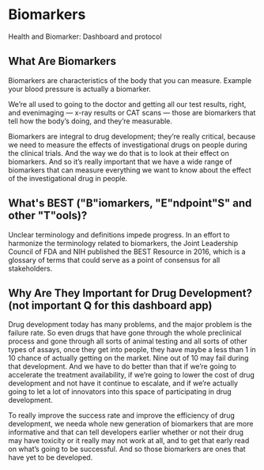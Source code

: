 # Biomarkers
Health and Biomarker: Dashboard and protocol


## What Are Biomarkers
Biomarkers are characteristics of the body that you can measure. Example your blood pressure is actually a biomarker.

We’re all used to going to the doctor and getting all our test results, right, and evenimaging — x-ray results or CAT scans — those are biomarkers that tell how the body’s doing, and they’re measurable.

Biomarkers are integral to drug development; they’re really critical, because we need to measure the effects of investigational drugs on people during the clinical trials. And the way we do that is to look at their effect on biomarkers. And so it’s really important that we have a wide range of biomarkers that can measure everything we want to know about the effect of the investigational drug in people.

## What's BEST ("B"iomarkers, "E"ndpoint"S" and other "T"ools)?
Unclear terminology and definitions impede progress. In an effort to harmonize the terminology related to biomarkers, the Joint Leadership Council of FDA and NIH published the BEST Resource in 2016, which is a glossary of terms that could serve as a point of consensus for all stakeholders.


## Why Are They Important for Drug Development? (not important Q for this dashboard app)
Drug development today has many problems, and the major problem is the failure rate. So even drugs that have gone through the whole preclinical process and gone through all sorts of animal testing and all sorts of other types of assays, once they get into people, they have maybe a less than 1 in 10 chance of actually getting on the market. Nine out of 10 may fail during that development. And we have to do better than that if we’re going to accelerate the treatment availability, if we’re going to lower the cost of drug development and not have it continue to escalate, and if we’re actually going to let a lot of innovators into this space of participating in drug development.

To really improve the success rate and improve the efficiency of drug development, we needa whole new generation of biomarkers that are more informative and that can tell developers earlier whether or not their drug may have toxicity or it really may not work at all, and to get that early read on what’s going to be successful. And so those biomarkers are ones that have yet to be developed.
